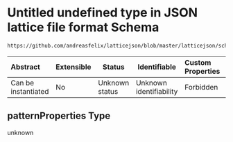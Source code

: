 # Untitled undefined type in JSON lattice file format Schema

```txt
https://github.com/andreasfelix/latticejson/blob/master/latticejson/schema.json#/properties/elements/patternProperties
```




| Abstract            | Extensible | Status         | Identifiable            | Custom Properties | Additional Properties | Access Restrictions | Defined In                                              |
| :------------------ | ---------- | -------------- | ----------------------- | :---------------- | --------------------- | ------------------- | ------------------------------------------------------- |
| Can be instantiated | No         | Unknown status | Unknown identifiability | Forbidden         | Allowed               | none                | [schema.json\*](out/schema.json "open original schema") |

## patternProperties Type

unknown
